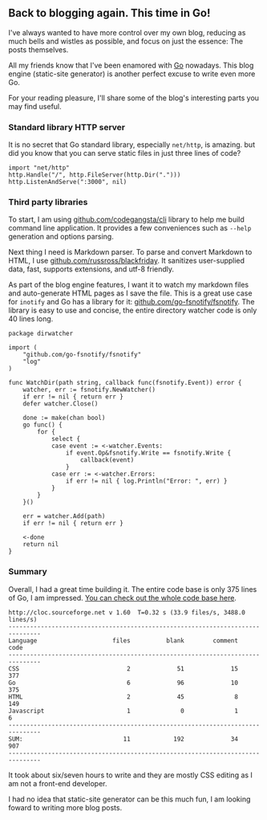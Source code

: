 ## Back to blogging again. This time in Go!

I've always wanted to have more control over my own blog, reducing as much bells and wistles as possible, and focus on just the essence: The posts themselves.

All my friends know that I've been enamored with [Go](https://golang.org/) nowadays. This blog engine (static-site generator) is another perfect excuse to write even more Go.

For your reading pleasure, I'll share some of the blog's interesting parts you may find useful.


### Standard library HTTP server

It is no secret that Go standard library, especially `net/http`, is amazing. but did you know that you can serve static files in just three lines of code?

<pre class="code"><code class="language-go">import "net/http"
http.Handle("/", http.FileServer(http.Dir(".")))
http.ListenAndServe(":3000", nil)
</code></pre>


### Third party libraries

To start, I am using [github.com/codegangsta/cli](https://github.com/codegangsta/cli) library to help me build command line application.
It provides a few conveniences such as `--help` generation and options parsing.

Next thing I need is Markdown parser. To parse and convert Markdown to HTML, I use [github.com/russross/blackfriday](https://github.com/russross/blackfriday).
It sanitizes user-supplied data, fast, supports extensions, and utf-8 friendly.

As part of the blog engine features, I want it to watch my markdown files and auto-generate HTML pages as I save the file.
This is a great use case for `inotify` and Go has a library for it: [github.com/go-fsnotify/fsnotify](github.com/go-fsnotify/fsnotify).
The library is easy to use and concise, the entire directory watcher code is only 40 lines long.

<pre class="code"><code class="language-go">package dirwatcher

import (
    "github.com/go-fsnotify/fsnotify"
    "log"
)

func WatchDir(path string, callback func(fsnotify.Event)) error {
    watcher, err := fsnotify.NewWatcher()
    if err != nil { return err }
    defer watcher.Close()

    done := make(chan bool)
    go func() {
        for {
            select {
            case event := <-watcher.Events:
                if event.Op&fsnotify.Write == fsnotify.Write {
                    callback(event)
                }
            case err := <-watcher.Errors:
                if err != nil { log.Println("Error: ", err) }
            }
        }
    }()

    err = watcher.Add(path)
    if err != nil { return err }

    <-done
    return nil
}
</code></pre>


### Summary

Overall, I had a great time building it. The entire code base is only 375 lines of Go, I am impressed. [You can check out the whole code base here](https://github.com/didip/didip.github.io).

<pre class="code"><code class="language-bash">http://cloc.sourceforge.net v 1.60  T=0.32 s (33.9 files/s, 3488.0 lines/s)
-------------------------------------------------------------------------------
Language                     files          blank        comment           code
-------------------------------------------------------------------------------
CSS                              2             51             15            377
Go                               6             96             10            375
HTML                             2             45              8            149
Javascript                       1              0              1              6
-------------------------------------------------------------------------------
SUM:                            11            192             34            907
-------------------------------------------------------------------------------
</code></pre>

It took about six/seven hours to write and they are mostly CSS editing as I am not a front-end developer.

I had no idea that static-site generator can be this much fun, I am looking foward to writing more blog posts.

